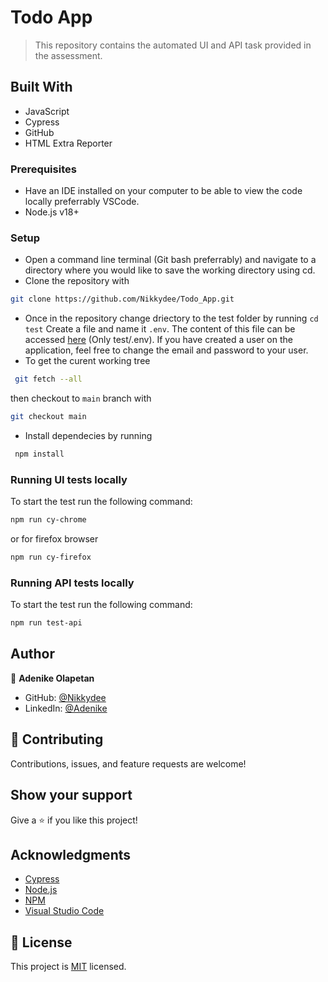 # Todo App

> This repository contains the automated UI and API task provided in the assessment.


## Built With

- JavaScript
- Cypress
- GitHub
- HTML Extra Reporter


### Prerequisites

- Have an IDE installed on your computer to be able to view the code locally preferrably VSCode.
- Node.js v18+

### Setup
- Open a command line terminal (Git bash preferrably) and navigate to a directory where you would like to save the working directory using cd.
- Clone the repository with
```bash
git clone https://github.com/Nikkydee/Todo_App.git
```
- Once in the repository change driectory to the test folder by running `cd test`
Create a file and name it `.env`. The content of this file can be accessed [here](https://docs.google.com/document/d/13FhwSmokWnsl6sHcwigj3ZgK9nHrm8E3ROf-I4SJjWo/edit?usp=sharing) (Only test/.env). If you have created a user on the application, feel free to change the email and password to your user.
- To get the curent working tree
```bash
 git fetch --all
 ```
  then checkout to `main` branch with
  ```bash
  git checkout main
  ```
- Install dependecies by running
```bash
 npm install
 ```
### Running UI tests locally 
To start the test run the following command:
```bash
npm run cy-chrome
```
or for firefox browser
```bash
npm run cy-firefox
```
### Running API tests locally 
To start the test run the following command:
```bash
npm run test-api
```

## Author

👤 **Adenike Olapetan**

- GitHub: [@Nikkydee](https://github.com/Nikkydee)
- LinkedIn: [@Adenike](https://www.linkedin.com/in/adenikeolapetan/)

## 🤝 Contributing

Contributions, issues, and feature requests are welcome!

## Show your support

Give a ⭐️ if you like this project!

## Acknowledgments

- [Cypress](https://www.cypress.io/)
- [Node.js](https://nodejs.org/)
- [NPM](https://www.npmjs.com/)
- [Visual Studio Code](https://code.visualstudio.com/)

## 📝 License

This project is [MIT](../LICENSE) licensed.
